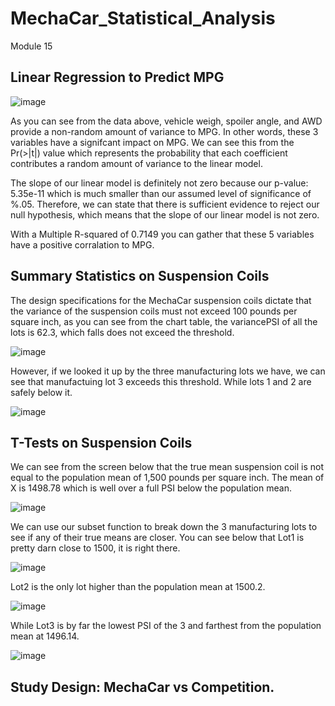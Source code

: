 # MechaCar_Statistical_Analysis
Module 15
## Linear Regression to Predict MPG

![image](https://user-images.githubusercontent.com/108240844/196210790-a2c2686f-9e7c-41be-94f7-45a99538c8dc.png)

As you can see from the data above, vehicle weigh, spoiler angle, and AWD provide a non-random amount of variance to MPG.  In other words, these 3 variables have a signifcant impact on MPG.  We can see this from the Pr(>|t|) value which represents the probability that each coefficient contributes a random amount of variance to the linear model. 

The slope of our linear model is definitely not zero because our p-value: 5.35e-11 which is much smaller than our assumed level of significance of %.05.  Therefore, we can state that there is sufficient evidence to reject our null hypothesis, which means that the slope of our linear model is not zero.

With a Multiple R-squared of 0.7149 you can gather that these 5 variables have a positive corralation to MPG.


## Summary Statistics on Suspension Coils

The design specifications for the MechaCar suspension coils dictate that the variance of the suspension coils must not exceed 100 pounds per square inch, as you can see from the chart table, the variancePSI of all the lots is 62.3, which falls does not exceed the threshold.

![image](https://user-images.githubusercontent.com/108240844/196979150-5c8dd862-b6dc-40ca-a5c0-8fafdfe8209e.png)

However, if we looked it up by the three manufacturing lots we have, we can see that manufactuing lot 3 exceeds this threshold.  While lots 1 and 2 are safely below it.

![image](https://user-images.githubusercontent.com/108240844/196979044-78914393-3565-4251-a667-ca7a3fca1c56.png)



## T-Tests on Suspension Coils

We can see from the screen below that the true mean suspension coil is not equal to the population mean of 1,500 pounds per square inch.  The mean of X is 1498.78 which is well over a full PSI below the population mean.

![image](https://user-images.githubusercontent.com/108240844/196801603-155eba26-44da-45aa-afe9-b097af1787a7.png)

We can use our subset function to break down the 3 manufacturing lots to see if any of their true means are closer.  You can see below that Lot1 is pretty darn close to 1500, it is right there. 

![image](https://user-images.githubusercontent.com/108240844/196801381-ffcf3d31-c069-428a-ba25-b2f57d79ca6b.png)

Lot2 is the only lot higher than the population mean at 1500.2.

![image](https://user-images.githubusercontent.com/108240844/196801133-e96789c3-5d36-4645-96c0-0ae224476a02.png)

While Lot3 is by far the lowest PSI of the 3 and farthest from the population mean at 1496.14.

![image](https://user-images.githubusercontent.com/108240844/196800861-1eb853c6-435e-42bb-84db-8613b165a592.png)

## Study Design: MechaCar vs Competition.




